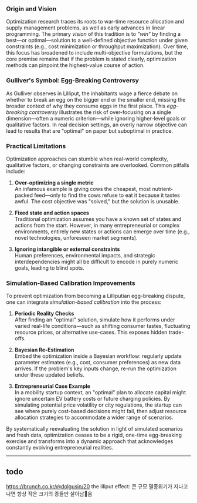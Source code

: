 ### Origin and Vision
Optimization research traces its roots to war-time resource allocation and supply management problems, as well as early advances in linear programming. The primary *vision* of this tradition is to *"win"* by finding a best—or optimal—solution to a well-defined objective function under given constraints (e.g., cost minimization or throughput maximization). Over time, this focus has broadened to include multi-objective formulations, but the core premise remains that if the problem is stated clearly, optimization methods can pinpoint the highest-value course of action.

### Gulliver's Symbol: Egg-Breaking Controversy
As Gulliver observes in Lilliput, the inhabitants wage a fierce debate on whether to break an egg on the bigger end or the smaller end, missing the broader context of why they consume eggs in the first place. This *egg-breaking controversy* illustrates the risk of over-focusing on a single dimension—often a numeric criterion—while ignoring higher-level goals or qualitative factors. In real decision settings, an overly narrow objective can lead to results that are "optimal" on paper but suboptimal in practice.

### Practical Limitations
Optimization approaches can stumble when real-world complexity, qualitative factors, or changing constraints are overlooked. Common pitfalls include:

1. **Over-optimizing a single metric**  
   An infamous example is giving cows the cheapest, most nutrient-packed feed—only to find the cows refuse to eat it because it tastes awful. The cost objective was "solved," but the solution is unusable.

2. **Fixed state and action spaces**  
   Traditional optimization assumes you have a known set of states and actions from the start. However, in many entrepreneurial or complex environments, entirely new states or actions can emerge over time (e.g., novel technologies, unforeseen market segments).

3. **Ignoring intangible or external constraints**  
   Human preferences, environmental impacts, and strategic interdependencies might all be difficult to encode in purely numeric goals, leading to blind spots.

### Simulation-Based Calibration Improvements
To prevent optimization from becoming a Lilliputian egg-breaking dispute, one can integrate *simulation-based calibration* into the process:

1. **Periodic Reality Checks**  
   After finding an "optimal" solution, simulate how it performs under varied real-life conditions—such as shifting consumer tastes, fluctuating resource prices, or alternative use-cases. This exposes hidden trade-offs.

2. **Bayesian Re-Estimation**  
   Embed the optimization inside a Bayesian workflow: regularly update parameter estimates (e.g., cost, consumer preferences) as new data arrives. If the problem's key inputs change, re-run the optimization under these updated beliefs.

3. **Entrepreneurial Case Example**  
   In a mobility startup context, an "optimal" plan to allocate capital might ignore uncertain EV battery costs or future charging policies. By simulating potential price volatility or city regulations, the startup can see where purely cost-based decisions might fail, then adjust resource allocation strategies to accommodate a wider range of scenarios.

By systematically reevaluating the solution in light of simulated scenarios and fresh data, optimization ceases to be a rigid, one-time egg-breaking exercise and transforms into a dynamic approach that acknowledges constantly evolving entrepreneurial realities.


----
## todo
https://brunch.co.kr/@dolgusin/20 the liliput effect: 큰 규모 멸종위기가 지나고 나면 항상 작은 크기의 종들만 살아남음